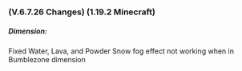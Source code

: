 ### **(V.6.7.26 Changes) (1.19.2 Minecraft)**

##### Dimension:
Fixed Water, Lava, and Powder Snow fog effect not working when in Bumblezone dimension